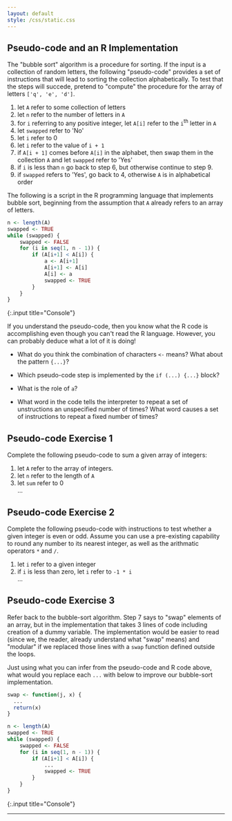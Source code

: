 ```yaml
---
layout: default
style: /css/static.css
---
```


## Pseudo-code and an R Implementation

The "bubble sort" algorithm is a procedure for sorting. If the input is a
collection of random letters, the following "pseudo-code" provides a set of
instructions that will lead to sorting the collection alphabetically. To test
that the steps will succede, pretend to "compute" the procedure for the array of
letters `['q', 'e', 'd']`.

1. let `A` refer to some collection of letters
2. let `n` refer to the number of letters in `A`
3. for `i` referring to any positive integer, let `A[i]` refer to the `i`<sup>th</sup> letter in `A`
4. let `swapped` refer to 'No'
5. let `i` refer to 0
6. let `i` refer to the value of `i + 1`
7. if `A[i + 1]` comes before `A[i]` in the alphabet, then swap them in the collection `A` and let `swapped` refer to 'Yes'
8. if `i` is less than `n` go back to step 6, but otherwise continue to step 9.
9. if `swapped` refers to 'Yes', go back to 4, otherwise `A` is in alphabetical order

The following is a script in the R programming language
that implements bubble sort, beginning from the assumption that `A` already
refers to an array of letters.

```r
n <- length(A)
swapped <- TRUE
while (swapped) {
    swapped <- FALSE
    for (i in seq(1, n - 1)) {
        if (A[i+1] < A[i]) {
            a <- A[i+1]
            A[i+1] <- A[i]
            A[i] <- a
            swapped <- TRUE
        }
    }
}
```
{:.input title="Console"}

If you understand the pseudo-code, then you know what the R code is
accomplishing even though you can't read the R language. However, you can
probably deduce what a lot of it is doing!

- What do you think the combination of characters `<-` means? What about the pattern `{...}`?

- Which pseudo-code step is implemented by the `if (...) {...}` block?

- What is the role of `a`?

- What word in the code tells the interpreter to repeat a set of unstructions an unspecified number of times? What word causes a set of instructions to repeat a fixed number of times?

## Pseudo-code Exercise 1

Complete the following pseudo-code to sum a given array of integers:

1. let `A` refer to the array of integers.
2. let `n` refer to the length of `A`
3. let `sum` refer to 0  
...

## Pseudo-code Exercise 2

Complete the following pseudo-code with instructions to test whether a given
integer is even or odd. Assume you can use a pre-existing capability to round
any number to its nearest integer, as well as the arithmatic operators `*` and
`/`.

1. let `i` refer to a given integer
2. if `i` is less than zero, let `i` refer to `-1 * i`  
...

<!--
```r
test_value <- 98
is_even <- function(x) {
    output <- FALSE
    if (x != round(x)) {
        warning('Please input an integer.')
    } else {
        y <- round(x / 2)
        if (x == y * 2) {
            output <- TRUE
        }
    }
    return(output)
}
if (!evenness(test_value)) {
    warning('Test failed.')
}
```
{:.input title="Console"}
-->

## Pseudo-code Exercise 3

Refer back to the bubble-sort algorithm. Step 7 says to "swap" elements of an
array, but in the implementation that takes 3 lines of code including creation
of a dummy variable. The implementation would be easier to read (since we, the
reader, already understand what "swap" means) and "modular" if we replaced those
lines with a `swap` function defined outside the loops.

Just using what you can infer from the pseudo-code and R code above, what would
you replace each `...` with below to improve our bubble-sort implementation.

```r
swap <- function(j, x) {
  ...
  return(x)
}

n <- length(A)
swapped <- TRUE
while (swapped) {
    swapped <- FALSE
    for (i in seq(1, n - 1)) {
        if (A[i+1] < A[i]) {
            ...
            swapped <- TRUE
        }
    }
}
```
{:.input title="Console"}

---